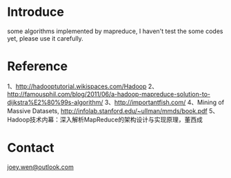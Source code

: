 Introduce
===
some algorithms implemented by mapreduce, I haven't test the some codes yet, please use it carefully.


Reference
===
1、http://hadooptutorial.wikispaces.com/Hadoop
2、http://famousphil.com/blog/2011/06/a-hadoop-mapreduce-solution-to-dijkstra%E2%80%99s-algorithm/
3、http://importantfish.com/
4、Mining of Massive Datasets, http://infolab.stanford.edu/~ullman/mmds/book.pdf
5、Hadoop技术内幕：深入解析MapReduce的架构设计与实现原理，董西成


Contact
===
joey.wen@outlook.com
	
